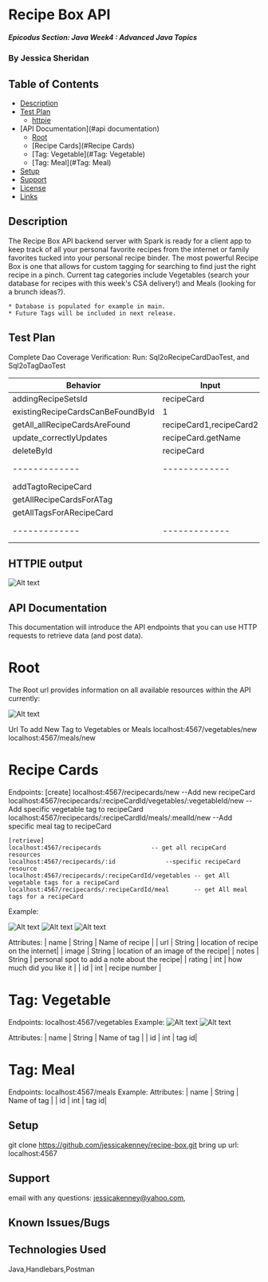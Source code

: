 # Recipe Box API 

##### Epicodus Section: Java Week4 : Advanced Java Topics

### By Jessica Sheridan

## Table of Contents

- [Description](#description)
- [Test Plan](#test-plan)
    - [httpie](#httpie)
- [API Documentation](#api documentation)
    - [Root](#Root)
    - [Recipe Cards](#Recipe Cards)
    - [Tag: Vegetable](#Tag: Vegetable)
    - [Tag: Meal](#Tag: Meal)
- [Setup](#setup)
- [Support](#support)
- [License](#license)
- [Links](#links)


## Description

The Recipe Box API backend server with Spark is ready for a client app to keep track of all your personal favorite 
recipes from the internet or family favorites tucked into your personal recipe binder. The most powerful Recipe 
Box is one that allows for custom tagging for searching to find just the right recipe in a pinch. Current tag 
categories include Vegetables (search your database for recipes with this week's CSA delivery!) and Meals (looking for a brunch ideas?). 

	* Database is populated for example in main.
	* Future Tags will be included in next release.

## Test Plan 

Complete Dao Coverage
Verification: Run: Sql2oRecipeCardDaoTest, and Sql2oTagDaoTest

| Behavior      | Input | Output |
| ------------- | ------------- | ------------- |
| addingRecipeSetsId | recipeCard | 1 |
| existingRecipeCardsCanBeFoundById | 1 | recipeCard|
| getAll_allRecipeCardsAreFound | recipeCard1,recipeCard2 | 2|
| update_correctlyUpdates | recipeCard.getName | newName|
| deleteById | recipeCard | 0|
| ------------- | ------------- | ------------- |
| addTagtoRecipeCard | |  |
| getAllRecipeCardsForATag | |  |
| getAllTagsForARecipeCard | |  |
| ------------- | ------------- | ------------- |

## HTTPIE output 
![Alt text](src/main/resources/public/images/httpie.png)



## API Documentation
This documentation will introduce the API endpoints that you can use HTTP requests to retrieve data (and
post data).

# Root
The Root url provides information on all available resources within the API currently:

![Alt text](src/main/resources/public/images/httpie-root.png)

Url To add New Tag to Vegetables or Meals
	localhost:4567/vegetables/new
	localhost:4567/meals/new
	
# Recipe Cards
  Endpoints:
	[create]
	localhost:4567/recipecards/new 						--Add new recipeCard
	localhost:4567/recipecards/:recipeCardId/vegetables/:vegetableId/new	--Add specific vegetable tag to recipeCard
	localhost:4567/recipecards/:recipeCardId/meals/:mealId/new		--Add specific meal tag to recipeCard

	[retrieve]
	localhost:4567/recipecards				-- get all recipeCard resources
	localhost:4567/recipecards/:id				--specific recipeCard resource
	localhost:4567/recipecards/:recipeCardId/vegetables	-- get All vegetable tags for a recipeCard
	localhost:4567/recipecards/:recipeCardId/meal		-- get All meal tags for a recipeCard

  Example:

![Alt text](src/main/resources/public/images/recipecards.png)
![Alt text](src/main/resources/public/images/recipecard-2.png)
![Alt text](src/main/resources/public/images/getAllRecipesForAVegetable.png)

  Attributes:
	| name      | String | Name of recipe |
	| url      | String | location of recipe on the internet|
	| image      | String | location of an image of the recipe|
	| notes      | String | personal spot to add a note about the recipe| 
	| rating      | int | how much did you like it | 
	| id      | int | recipe number | 


# Tag: Vegetable 
  Endpoints:
	localhost:4567/vegetables
  Example:
![Alt text](src/main/resources/public/images/getAllVegetablesforRecipeCard-2.png)
![Alt text](src/main/resources/public/images/vegetables.png)

  Attributes:
	| name      | String | Name of tag |
	| id      | int | tag id|


# Tag: Meal 
  Endpoints:
	localhost:4567/meals
  Example:
  Attributes:
	| name      | String | Name of tag |
	| id      | int | tag id|


## Setup
git clone https://github.com/jessicakenney/recipe-box.git
bring up url: localhost:4567


## Support 
email with any questions: jessicakenney@yahoo.com,

## Known Issues/Bugs

## Technologies Used
Java,Handlebars,Postman


